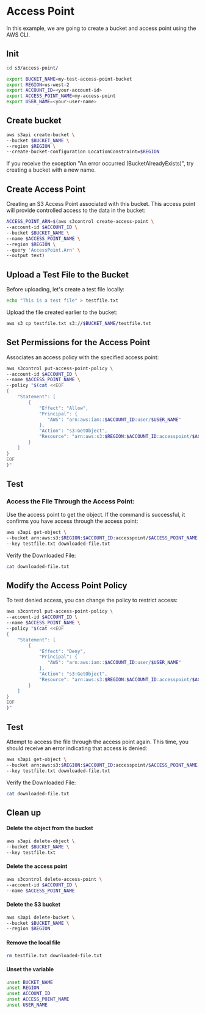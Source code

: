 # Access Point
In this example, we are going to create a bucket and access point using the AWS CLI.

## Init
```sh
cd s3/access-point/
```
```sh
export BUCKET_NAME=my-test-access-point-bucket
export REGION=us-west-2
export ACCOUNT_ID=<your-account-id>
export ACCESS_POINT_NAME=my-access-point
export USER_NAME=<your-user-name>
```

## Create bucket
```sh
aws s3api create-bucket \
--bucket $BUCKET_NAME \
--region $REGION \
--create-bucket-configuration LocationConstraint=$REGION
```

If you receive the exception "An error occurred (BucketAlreadyExists)", try creating a bucket with a new name.

## Create Access Point 
Creating an S3 Access Point associated with this bucket. This access point will provide controlled access to the data in the bucket:
```sh
ACCESS_POINT_ARN=$(aws s3control create-access-point \
--account-id $ACCOUNT_ID \
--bucket $BUCKET_NAME \
--name $ACCESS_POINT_NAME \
--region $REGION \
--query 'AccessPoint.Arn' \
--output text)
```

## Upload a Test File to the Bucket
Before uploading, let's create a test file locally:
```sh
echo "This is a test file" > testfile.txt
```

Upload the file created earlier to the bucket:
```sh
aws s3 cp testfile.txt s3://$BUCKET_NAME/testfile.txt
```

## Set Permissions for the Access Point
Associates an access policy with the specified access point:
```sh
aws s3control put-access-point-policy \
--account-id $ACCOUNT_ID \
--name $ACCESS_POINT_NAME \
--policy "$(cat <<EOF 
{
    "Statement": [
        {
            "Effect": "Allow",
            "Principal": {
               "AWS": "arn:aws:iam::$ACCOUNT_ID:user/$USER_NAME"
            },
            "Action": "s3:GetObject",
            "Resource": "arn:aws:s3:$REGION:$ACCOUNT_ID:accesspoint/$ACCESS_POINT_NAME/object/*"
        }
    ]
}
EOF
)"
```

## Test
### Access the File Through the Access Point:
Use the access point to get the object. If the command is successful, it confirms you have access through the access point:
```sh
aws s3api get-object \
--bucket arn:aws:s3:$REGION:$ACCOUNT_ID:accesspoint/$ACCESS_POINT_NAME \
--key testfile.txt downloaded-file.txt
```

Verify the Downloaded File:
```sh
cat downloaded-file.txt
```

## Modify the Access Point Policy
To test denied access, you can change the policy to restrict access:
```sh
aws s3control put-access-point-policy \
--account-id $ACCOUNT_ID \
--name $ACCESS_POINT_NAME \
--policy "$(cat <<EOF 
{
    "Statement": [
        {
            "Effect": "Deny",
            "Principal": {
               "AWS": "arn:aws:iam::$ACCOUNT_ID:user/$USER_NAME"
            },
            "Action": "s3:GetObject",
            "Resource": "arn:aws:s3:$REGION:$ACCOUNT_ID:accesspoint/$ACCESS_POINT_NAME/object/*"
        }
    ]
}
EOF
)"
```

## Test
Attempt to access the file through the access point again. This time, you should receive an error indicating that access is denied:
```sh
aws s3api get-object \
--bucket arn:aws:s3:$REGION:$ACCOUNT_ID:accesspoint/$ACCESS_POINT_NAME \
--key testfile.txt downloaded-file.txt
```

Verify the Downloaded File:
```sh
cat downloaded-file.txt
```

## Clean up
#### Delete the object from the bucket
```sh
aws s3api delete-object \
--bucket $BUCKET_NAME \
--key testfile.txt
```
#### Delete the access point
```sh
aws s3control delete-access-point \
--account-id $ACCOUNT_ID \
--name $ACCESS_POINT_NAME
```

#### Delete the S3 bucket
```sh
aws s3api delete-bucket \
--bucket $BUCKET_NAME \
--region $REGION
```

#### Remove the local file
```sh
rm testfile.txt downloaded-file.txt
```

#### Unset the variable
```sh
unset BUCKET_NAME
unset REGION
unset ACCOUNT_ID
unset ACCESS_POINT_NAME
unset USER_NAME
```
